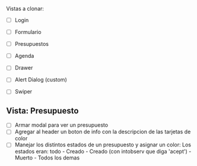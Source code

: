 Vistas a clonar:
- [ ] Login
- [ ] Formulario
- [ ] Presupuestos
- [ ] Agenda

- [ ] Drawer
- [ ] Alert Dialog (custom)
- [ ] Swiper




## Vista: Presupuesto
- [ ] Armar modal para ver un presupuesto
- [ ] Agregar al header un boton de info con la descripcion de las tarjetas de color
- [ ] Manejar los distintos estados de un presupuesto y asignar un color:
        Los estados eran:
            todo - Creado
            - Creado (con intobserv que diga 'acept')
            - Muerto
            - Todos los demas